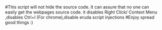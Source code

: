 #This script will not hide the source code. It can assure that no one can easily get the webpages source code. it disables Right Click/ Context Menu ,disables Ctrl+I (For chrome),disable eruda script injections
#Enjoy spread good things :)
